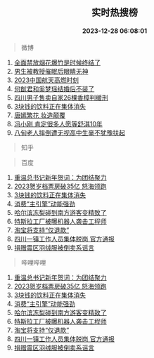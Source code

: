 <div align="center"><h2>实时热搜榜</h2><h4>2023-12-28 06:08:01</h4></div>

> 微博  

1. [全面禁放烟花爆竹是时候终结了](https://s.weibo.com/weibo?q=%23%E5%85%A8%E9%9D%A2%E7%A6%81%E6%94%BE%E7%83%9F%E8%8A%B1%E7%88%86%E7%AB%B9%E6%98%AF%E6%97%B6%E5%80%99%E7%BB%88%E7%BB%93%E4%BA%86%23&t=31&band_rank=1&Refer=top)<br />
2. [男生被教授催眠后眼睛无神](https://s.weibo.com/weibo?q=%23%E7%94%B7%E7%94%9F%E8%A2%AB%E6%95%99%E6%8E%88%E5%82%AC%E7%9C%A0%E5%90%8E%E7%9C%BC%E7%9D%9B%E6%97%A0%E7%A5%9E%23&t=31&band_rank=2&Refer=top)<br />
3. [2023中国航天高燃时刻](https://s.weibo.com/weibo?q=%232023%E4%B8%AD%E5%9B%BD%E8%88%AA%E5%A4%A9%E9%AB%98%E7%87%83%E6%97%B6%E5%88%BB%23&t=31&band_rank=3&Refer=top)<br />
4. [何猷君和奚梦瑶结婚后不装了](https://s.weibo.com/weibo?q=%E4%BD%95%E7%8C%B7%E5%90%9B%E5%92%8C%E5%A5%9A%E6%A2%A6%E7%91%B6%E7%BB%93%E5%A9%9A%E5%90%8E%E4%B8%8D%E8%A3%85%E4%BA%86&t=31&band_rank=4&Refer=top)<br />
5. [四川男子售卖自家26棵香樟判缓刑](https://s.weibo.com/weibo?q=%23%E5%9B%9B%E5%B7%9D%E7%94%B7%E5%AD%90%E5%94%AE%E5%8D%96%E8%87%AA%E5%AE%B626%E6%A3%B5%E9%A6%99%E6%A8%9F%E5%88%A4%E7%BC%93%E5%88%91%23&t=31&band_rank=5&Refer=top)<br />
6. [3块钱的饮料正在集体消失](https://s.weibo.com/weibo?q=%233%E5%9D%97%E9%92%B1%E7%9A%84%E9%A5%AE%E6%96%99%E6%AD%A3%E5%9C%A8%E9%9B%86%E4%BD%93%E6%B6%88%E5%A4%B1%23&t=31&band_rank=6&Refer=top)<br />
7. [唐嫣繁花 妆造颠覆](https://s.weibo.com/weibo?q=%E5%94%90%E5%AB%A3%E7%B9%81%E8%8A%B1%20%E5%A6%86%E9%80%A0%E9%A2%A0%E8%A6%86&t=31&band_rank=7&Refer=top)<br />
8. [冯小刚 肯定很多人愿等舒淇10年](https://s.weibo.com/weibo?q=%E5%86%AF%E5%B0%8F%E5%88%9A%20%E8%82%AF%E5%AE%9A%E5%BE%88%E5%A4%9A%E4%BA%BA%E6%84%BF%E7%AD%89%E8%88%92%E6%B7%8710%E5%B9%B4&t=31&band_rank=8&Refer=top)<br />
9. [八旬老人摔倒遭无视高中生毫不犹豫扶起](https://s.weibo.com/weibo?q=%23%E5%85%AB%E6%97%AC%E8%80%81%E4%BA%BA%E6%91%94%E5%80%92%E9%81%AD%E6%97%A0%E8%A7%86%E9%AB%98%E4%B8%AD%E7%94%9F%E6%AF%AB%E4%B8%8D%E7%8A%B9%E8%B1%AB%E6%89%B6%E8%B5%B7%23&t=31&band_rank=9&Refer=top)<br />

> 知乎  


> 百度  

1. [重温总书记新年贺词：为团结聚力](https://www.baidu.com/s?wd=%E9%87%8D%E6%B8%A9%E6%80%BB%E4%B9%A6%E8%AE%B0%E6%96%B0%E5%B9%B4%E8%B4%BA%E8%AF%8D%EF%BC%9A%E4%B8%BA%E5%9B%A2%E7%BB%93%E8%81%9A%E5%8A%9B&sa=fyb_news&rsv_dl=fyb_news)<br />
2. [2023贺岁档票房破35亿 怒海领跑](https://www.baidu.com/s?wd=2023%E8%B4%BA%E5%B2%81%E6%A1%A3%E7%A5%A8%E6%88%BF%E7%A0%B435%E4%BA%BF+%E6%80%92%E6%B5%B7%E9%A2%86%E8%B7%91&sa=fyb_news&rsv_dl=fyb_news)<br />
3. [3块钱的饮料正在集体消失](https://www.baidu.com/s?wd=3%E5%9D%97%E9%92%B1%E7%9A%84%E9%A5%AE%E6%96%99%E6%AD%A3%E5%9C%A8%E9%9B%86%E4%BD%93%E6%B6%88%E5%A4%B1&sa=fyb_news&rsv_dl=fyb_news)<br />
4. [消费“主引擎”动能强劲](https://www.baidu.com/s?wd=%E6%B6%88%E8%B4%B9%E2%80%9C%E4%B8%BB%E5%BC%95%E6%93%8E%E2%80%9D%E5%8A%A8%E8%83%BD%E5%BC%BA%E5%8A%B2&sa=fyb_news&rsv_dl=fyb_news)<br />
5. [哈尔滨冻梨碰到南方游客变精致了](https://www.baidu.com/s?wd=%E5%93%88%E5%B0%94%E6%BB%A8%E5%86%BB%E6%A2%A8%E7%A2%B0%E5%88%B0%E5%8D%97%E6%96%B9%E6%B8%B8%E5%AE%A2%E5%8F%98%E7%B2%BE%E8%87%B4%E4%BA%86&sa=fyb_news&rsv_dl=fyb_news)<br />
6. [特斯拉工厂被曝机器人袭击工程师](https://www.baidu.com/s?wd=%E7%89%B9%E6%96%AF%E6%8B%89%E5%B7%A5%E5%8E%82%E8%A2%AB%E6%9B%9D%E6%9C%BA%E5%99%A8%E4%BA%BA%E8%A2%AD%E5%87%BB%E5%B7%A5%E7%A8%8B%E5%B8%88&sa=fyb_news&rsv_dl=fyb_news)<br />
7. [淘宝将支持“仅退款”](https://www.baidu.com/s?wd=%E6%B7%98%E5%AE%9D%E5%B0%86%E6%94%AF%E6%8C%81%E2%80%9C%E4%BB%85%E9%80%80%E6%AC%BE%E2%80%9D&sa=fyb_news&rsv_dl=fyb_news)<br />
8. [四川一镇工作人员集体脱岗 官方通报](https://www.baidu.com/s?wd=%E5%9B%9B%E5%B7%9D%E4%B8%80%E9%95%87%E5%B7%A5%E4%BD%9C%E4%BA%BA%E5%91%98%E9%9B%86%E4%BD%93%E8%84%B1%E5%B2%97+%E5%AE%98%E6%96%B9%E9%80%9A%E6%8A%A5&sa=fyb_news&rsv_dl=fyb_news)<br />
9. [捐赠震区羽绒服被倒卖系谣言](https://www.baidu.com/s?wd=%E6%8D%90%E8%B5%A0%E9%9C%87%E5%8C%BA%E7%BE%BD%E7%BB%92%E6%9C%8D%E8%A2%AB%E5%80%92%E5%8D%96%E7%B3%BB%E8%B0%A3%E8%A8%80&sa=fyb_news&rsv_dl=fyb_news)<br />

> 哔哩哔哩  

1. [重温总书记新年贺词：为团结聚力](https://www.baidu.com/s?wd=%E9%87%8D%E6%B8%A9%E6%80%BB%E4%B9%A6%E8%AE%B0%E6%96%B0%E5%B9%B4%E8%B4%BA%E8%AF%8D%EF%BC%9A%E4%B8%BA%E5%9B%A2%E7%BB%93%E8%81%9A%E5%8A%9B&sa=fyb_news&rsv_dl=fyb_news)<br />
2. [2023贺岁档票房破35亿 怒海领跑](https://www.baidu.com/s?wd=2023%E8%B4%BA%E5%B2%81%E6%A1%A3%E7%A5%A8%E6%88%BF%E7%A0%B435%E4%BA%BF+%E6%80%92%E6%B5%B7%E9%A2%86%E8%B7%91&sa=fyb_news&rsv_dl=fyb_news)<br />
3. [3块钱的饮料正在集体消失](https://www.baidu.com/s?wd=3%E5%9D%97%E9%92%B1%E7%9A%84%E9%A5%AE%E6%96%99%E6%AD%A3%E5%9C%A8%E9%9B%86%E4%BD%93%E6%B6%88%E5%A4%B1&sa=fyb_news&rsv_dl=fyb_news)<br />
4. [消费“主引擎”动能强劲](https://www.baidu.com/s?wd=%E6%B6%88%E8%B4%B9%E2%80%9C%E4%B8%BB%E5%BC%95%E6%93%8E%E2%80%9D%E5%8A%A8%E8%83%BD%E5%BC%BA%E5%8A%B2&sa=fyb_news&rsv_dl=fyb_news)<br />
5. [哈尔滨冻梨碰到南方游客变精致了](https://www.baidu.com/s?wd=%E5%93%88%E5%B0%94%E6%BB%A8%E5%86%BB%E6%A2%A8%E7%A2%B0%E5%88%B0%E5%8D%97%E6%96%B9%E6%B8%B8%E5%AE%A2%E5%8F%98%E7%B2%BE%E8%87%B4%E4%BA%86&sa=fyb_news&rsv_dl=fyb_news)<br />
6. [特斯拉工厂被曝机器人袭击工程师](https://www.baidu.com/s?wd=%E7%89%B9%E6%96%AF%E6%8B%89%E5%B7%A5%E5%8E%82%E8%A2%AB%E6%9B%9D%E6%9C%BA%E5%99%A8%E4%BA%BA%E8%A2%AD%E5%87%BB%E5%B7%A5%E7%A8%8B%E5%B8%88&sa=fyb_news&rsv_dl=fyb_news)<br />
7. [淘宝将支持“仅退款”](https://www.baidu.com/s?wd=%E6%B7%98%E5%AE%9D%E5%B0%86%E6%94%AF%E6%8C%81%E2%80%9C%E4%BB%85%E9%80%80%E6%AC%BE%E2%80%9D&sa=fyb_news&rsv_dl=fyb_news)<br />
8. [四川一镇工作人员集体脱岗 官方通报](https://www.baidu.com/s?wd=%E5%9B%9B%E5%B7%9D%E4%B8%80%E9%95%87%E5%B7%A5%E4%BD%9C%E4%BA%BA%E5%91%98%E9%9B%86%E4%BD%93%E8%84%B1%E5%B2%97+%E5%AE%98%E6%96%B9%E9%80%9A%E6%8A%A5&sa=fyb_news&rsv_dl=fyb_news)<br />
9. [捐赠震区羽绒服被倒卖系谣言](https://www.baidu.com/s?wd=%E6%8D%90%E8%B5%A0%E9%9C%87%E5%8C%BA%E7%BE%BD%E7%BB%92%E6%9C%8D%E8%A2%AB%E5%80%92%E5%8D%96%E7%B3%BB%E8%B0%A3%E8%A8%80&sa=fyb_news&rsv_dl=fyb_news)<br />
